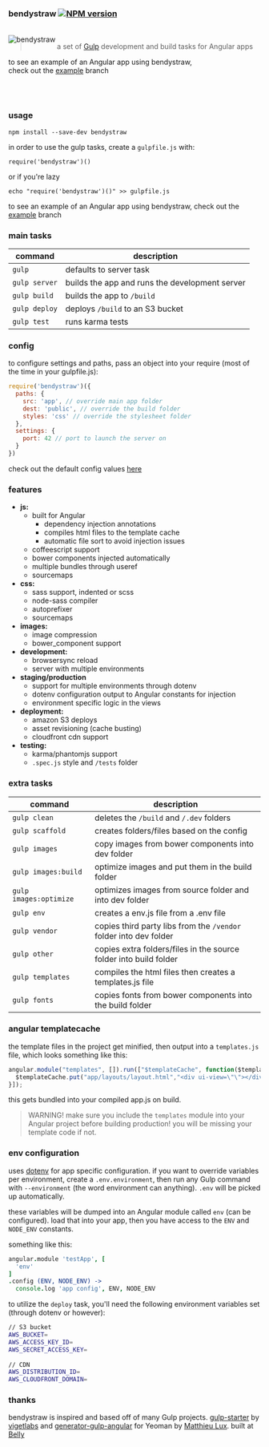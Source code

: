 ### bendystraw [![NPM version](https://img.shields.io/npm/v/bendystraw.svg?style=flat-square)](https://www.npmjs.com/package/bendystraw)
<br>

<img src="http://i.imgur.com/Pdmetdq.png" alt="bendystraw" align="left" />

> a set of [Gulp](https://github.com/gulpjs/gulp/) development and build tasks for Angular apps

to see an example of an Angular app using bendystraw, <br> check out the [example](https://github.com/brousalis/bendystraw/tree/example) branch


<br><br>

### usage

    npm install --save-dev bendystraw

in order to use the gulp tasks, create a `gulpfile.js` with:

```
require('bendystraw')()
```

or if you're lazy

```
echo "require('bendystraw')()" >> gulpfile.js
```

to see an example of an Angular app using bendystraw, check out the [example](https://github.com/brousalis/bendystraw/tree/example) branch

### main tasks

command | description
------- | ------------
`gulp` | defaults to server task
`gulp server` | builds the app and runs the development server
`gulp build` | builds the app to `/build`
`gulp deploy` | deploys `/build` to an S3 bucket
`gulp test` | runs karma tests

### config

to configure settings and paths, pass an object into your require (most of the time in your gulpfile.js):
```javascript
require('bendystraw')({
  paths: {
    src: 'app', // override main app folder 
    dest: 'public', // override the build folder
    styles: 'css' // override the stylesheet folder
  },
  settings: {
    port: 42 // port to launch the server on
  }
})
```
check out the default config values [here](https://github.com/brousalis/bendystraw/blob/master/gulpfile.js/config.js)

### features
- **js:** 
  - built for Angular
    - dependency injection annotations
    - compiles html files to the template cache
    - automatic file sort to avoid injection issues
  - coffeescript support
  - bower components injected automatically
  - multiple bundles through useref
  - sourcemaps
- **css:** 
  - sass support, indented or scss
  - node-sass compiler
  - autoprefixer
  - sourcemaps
- **images:**
  - image compression
  - bower_component support
- **development:**
  - browsersync reload
  - server with multiple environments
- **staging/production**
  - support for multiple environments through dotenv
  - dotenv configuration output to Angular constants for injection
  - environment specific logic in the views
- **deployment:**
  - amazon S3 deploys
  - asset revisioning (cache busting)
  - cloudfront cdn support
- **testing:**
  - karma/phantomjs support
  - `.spec.js` style and `/tests` folder

### extra tasks

command | description
------- | ------------
`gulp clean` | deletes the `/build` and `/.dev` folders
`gulp scaffold` | creates folders/files based on the config
`gulp images` | copy images from bower components into dev folder
`gulp images:build` | optimize images and put them in the build folder
`gulp images:optimize` | optimizes images from source folder and into dev folder
`gulp env` | creates a env.js file from a .env file
`gulp vendor` | copies third party libs from the `/vendor` folder into dev folder
`gulp other` | copies extra folders/files in the source folder into build folder
`gulp templates` | compiles the html files then creates a templates.js file
`gulp fonts` | copies fonts from bower components into the build folder

### angular templatecache

the template files in the project get minified, then output into a `templates.js` file, which looks something like this:

```javascript
angular.module("templates", []).run(["$templateCache", function($templateCache) {
  $templateCache.put("app/layouts/layout.html","<div ui-view=\"\"></div>");
}]);
```

this gets bundled into your compiled app.js on build.

> WARNING! make sure you include the `templates` module into your Angular project before building production! you will be missing your template code if not.

### env configuration

uses [dotenv](https://github.com/motdotla/dotenv) for app specific configuration. if you want to override variables per environment, create a `.env.environment`, then run any Gulp command with `--environment` (the word environment can anything). `.env` will be picked up automatically.

these variables will be dumped into an Angular module called `env` (can be configured). load that into your app, then you have access to the `ENV` and `NODE_ENV` constants.

something like this:

```coffeescript
angular.module 'testApp', [
  'env'
]
.config (ENV, NODE_ENV) ->
  console.log 'app config', ENV, NODE_ENV

```

to utilize the `deploy` task, you'll need the following environment variables set (through dotenv or however):

```bash
// S3 bucket
AWS_BUCKET=
AWS_ACCESS_KEY_ID=
AWS_SECRET_ACCESS_KEY=
    
// CDN
AWS_DISTRIBUTION_ID=
AWS_CLOUDFRONT_DOMAIN=
```

### thanks

bendystraw is inspired and based off of many Gulp projects. [gulp-starter](https://github.com/vigetlabs/gulp-starter/) by [vigetlabs](https://viget.com/extend) and [generator-gulp-angular](https://github.com/Swiip/generator-gulp-angular) for Yeoman by [Matthieu Lux](github.com/swiip). built at [Belly](http://github.com/bellycard)
